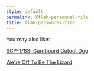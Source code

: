 ```yaml
---
style: default
permalink: Xflah-personnel-file
title: flah-personnel-file
---
```

You may also like:

[SCP-1783: Cardboard Cutout Dog](http://scp-wiki.net/scp-1783)

[We're Off To Be The Lizard](http://scp-wiki.net/we-re-off-to-be-the-lizard)
